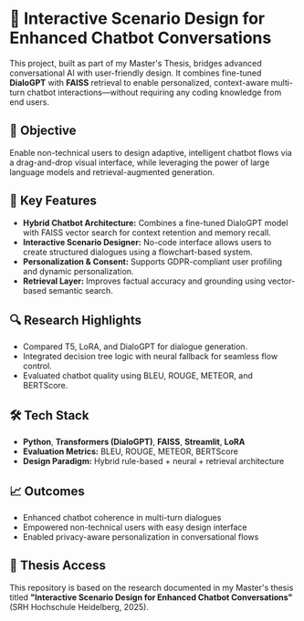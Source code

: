 # 🤖 Interactive Scenario Design for Enhanced Chatbot Conversations

This project, built as part of my Master's Thesis, bridges advanced conversational AI with user-friendly design. It combines fine-tuned **DialoGPT** with **FAISS** retrieval to enable personalized, context-aware multi-turn chatbot interactions—without requiring any coding knowledge from end users.

## 🎯 Objective
Enable non-technical users to design adaptive, intelligent chatbot flows via a drag-and-drop visual interface, while leveraging the power of large language models and retrieval-augmented generation.

## 🧠 Key Features
- **Hybrid Chatbot Architecture:** Combines a fine-tuned DialoGPT model with FAISS vector search for context retention and memory recall.
- **Interactive Scenario Designer:** No-code interface allows users to create structured dialogues using a flowchart-based system.
- **Personalization & Consent:** Supports GDPR-compliant user profiling and dynamic personalization.
- **Retrieval Layer:** Improves factual accuracy and grounding using vector-based semantic search.

## 🔍 Research Highlights
- Compared T5, LoRA, and DialoGPT for dialogue generation.
- Integrated decision tree logic with neural fallback for seamless flow control.
- Evaluated chatbot quality using BLEU, ROUGE, METEOR, and BERTScore.

## 🛠️ Tech Stack
- **Python**, **Transformers (DialoGPT)**, **FAISS**, **Streamlit**, **LoRA**
- **Evaluation Metrics:** BLEU, ROUGE, METEOR, BERTScore
- **Design Paradigm:** Hybrid rule-based + neural + retrieval architecture

## 📈 Outcomes
- Enhanced chatbot coherence in multi-turn dialogues
- Empowered non-technical users with easy design interface
- Enabled privacy-aware personalization in conversational flows

## 📎 Thesis Access
This repository is based on the research documented in my Master's thesis titled **"Interactive Scenario Design for Enhanced Chatbot Conversations"** (SRH Hochschule Heidelberg, 2025).


